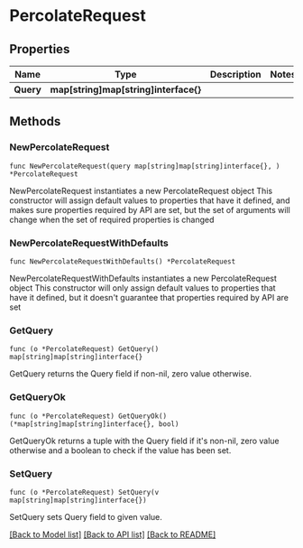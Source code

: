 # PercolateRequest

## Properties

Name | Type | Description | Notes
------------ | ------------- | ------------- | -------------
**Query** | **map[string]map[string]interface{}** |  | 

## Methods

### NewPercolateRequest

`func NewPercolateRequest(query map[string]map[string]interface{}, ) *PercolateRequest`

NewPercolateRequest instantiates a new PercolateRequest object
This constructor will assign default values to properties that have it defined,
and makes sure properties required by API are set, but the set of arguments
will change when the set of required properties is changed

### NewPercolateRequestWithDefaults

`func NewPercolateRequestWithDefaults() *PercolateRequest`

NewPercolateRequestWithDefaults instantiates a new PercolateRequest object
This constructor will only assign default values to properties that have it defined,
but it doesn't guarantee that properties required by API are set

### GetQuery

`func (o *PercolateRequest) GetQuery() map[string]map[string]interface{}`

GetQuery returns the Query field if non-nil, zero value otherwise.

### GetQueryOk

`func (o *PercolateRequest) GetQueryOk() (*map[string]map[string]interface{}, bool)`

GetQueryOk returns a tuple with the Query field if it's non-nil, zero value otherwise
and a boolean to check if the value has been set.

### SetQuery

`func (o *PercolateRequest) SetQuery(v map[string]map[string]interface{})`

SetQuery sets Query field to given value.



[[Back to Model list]](../README.md#documentation-for-models) [[Back to API list]](../README.md#documentation-for-api-endpoints) [[Back to README]](../README.md)


